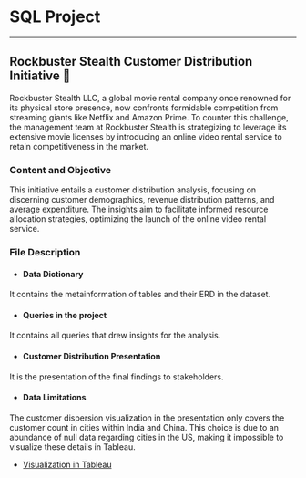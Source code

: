 # SQL Project
___
## Rockbuster Stealth Customer Distribution Initiative 🎥
Rockbuster Stealth LLC, a global movie rental company once renowned for its physical store presence, now confronts formidable competition from streaming giants like Netflix and Amazon Prime. To counter this challenge, the management team at Rockbuster Stealth is strategizing to leverage its extensive movie licenses by introducing an online video rental service to retain competitiveness in the market.

### Content and Objective
This initiative entails a customer distribution analysis, focusing on discerning customer demographics, revenue distribution patterns, and average expenditure. 
The insights aim to facilitate informed resource allocation strategies, optimizing the launch of the online video rental service.

### File Description
* #### Data Dictionary
It contains the metainformation of tables and their ERD in the dataset.
* #### Queries in the project
It contains all queries that drew insights for the analysis.
* #### Customer Distribution Presentation
It is the presentation of the final findings to stakeholders.
* #### Data Limitations
The customer dispersion visualization in the presentation only covers the customer count in cities within India and China. This choice is due to an abundance of null data regarding cities in the US, making it impossible to visualize these details in Tableau.

* [Visualization in Tableau](https://public.tableau.com/views/RockBusterCustomerDistribution/CustomerOverview?:language=en-US&:sid=&:display_count=n&:origin=viz_share_link) 
